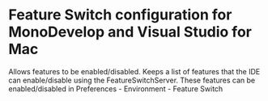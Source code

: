 # Feature Switch configuration for MonoDevelop and Visual Studio for Mac

Allows features to be enabled/disabled. Keeps a list of features that the IDE
can enable/disable using the FeatureSwitchServer. These features can be enabled/disabled
in Preferences - Environment - Feature Switch

